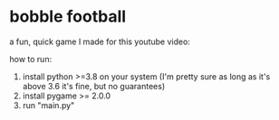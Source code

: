 # bobble football

a fun, quick game I made for this youtube video:

how to run:
1. install python >=3.8 on your system (I'm pretty sure as long as it's above 3.6 it's fine, but no guarantees)
2. install pygame >= 2.0.0
3. run "main.py"
